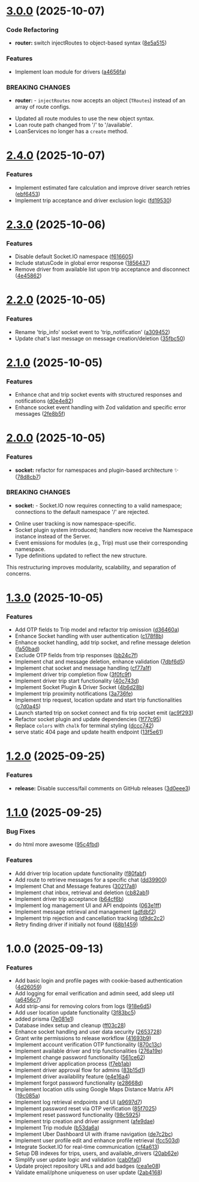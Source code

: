 # [3.0.0](https://github.com/Alpha-Bytes-Department/uber-server/compare/v2.4.0...v3.0.0) (2025-10-07)


### Code Refactoring

* **router:** switch injectRoutes to object-based syntax ([8e5a515](https://github.com/Alpha-Bytes-Department/uber-server/commit/8e5a515531a0922321043785fb6a8af8b8e96e50))


### Features

* Implement loan module for drivers ([a4656fa](https://github.com/Alpha-Bytes-Department/uber-server/commit/a4656fa7b7f839ec4c404933087b445671c48c7c))


### BREAKING CHANGES

* **router:** - `injectRoutes` now accepts an object (`TRoutes`) instead of an array of route configs.
- Updated all route modules to use the new object syntax.
- Loan route path changed from '/' to '/available'.
- LoanServices no longer has a `create` method.

# [2.4.0](https://github.com/Alpha-Bytes-Department/uber-server/compare/v2.3.0...v2.4.0) (2025-10-07)


### Features

* Implement estimated fare calculation and improve driver search retries ([ebf6453](https://github.com/Alpha-Bytes-Department/uber-server/commit/ebf6453a07dd3b7a4459a585c583ae2a42b5a2e2))
* Implement trip acceptance and driver exclusion logic ([fd19530](https://github.com/Alpha-Bytes-Department/uber-server/commit/fd19530d973a1c0752365e4eea333b230600acab))

# [2.3.0](https://github.com/Alpha-Bytes-Department/uber-server/compare/v2.2.0...v2.3.0) (2025-10-06)


### Features

* Disable default Socket.IO namespace ([f616605](https://github.com/Alpha-Bytes-Department/uber-server/commit/f616605bbf00fe636d5fae5807353404351fc8ec))
* Include statusCode in global error response ([1856437](https://github.com/Alpha-Bytes-Department/uber-server/commit/185643752da14a0167597fbe7b7945fa32db3cec))
* Remove driver from available list upon trip acceptance and disconnect ([4e45862](https://github.com/Alpha-Bytes-Department/uber-server/commit/4e45862e282ae3a6780338da0ffc2664fbf8b3ac))

# [2.2.0](https://github.com/Alpha-Bytes-Department/uber-server/compare/v2.1.0...v2.2.0) (2025-10-05)


### Features

* Rename 'trip_info' socket event to 'trip_notification' ([a309452](https://github.com/Alpha-Bytes-Department/uber-server/commit/a309452138ed39186fc87342787583263de3de38))
* Update chat's last message on message creation/deletion ([35fbc50](https://github.com/Alpha-Bytes-Department/uber-server/commit/35fbc5064c791a6e792db113581dbed81cdd9c0a))

# [2.1.0](https://github.com/Alpha-Bytes-Department/uber-server/compare/v2.0.0...v2.1.0) (2025-10-05)


### Features

* Enhance chat and trip socket events with structured responses and notifications ([d0e4e82](https://github.com/Alpha-Bytes-Department/uber-server/commit/d0e4e8242a883d8131ec3c842e199a8322bae9af))
* Enhance socket event handling with Zod validation and specific error messages ([2fe8b5f](https://github.com/Alpha-Bytes-Department/uber-server/commit/2fe8b5fe489e5754f0102ad0caa7a26bb4f2c4a3))

# [2.0.0](https://github.com/Alpha-Bytes-Department/uber-server/compare/v1.3.0...v2.0.0) (2025-10-05)


### Features

* **socket:** refactor for namespaces and plugin-based architecture ✨ ([78d8cb7](https://github.com/Alpha-Bytes-Department/uber-server/commit/78d8cb73b6e263bbefbf0af4a7d891f66315642d))


### BREAKING CHANGES

* **socket:** - Socket.IO now requires connecting to a valid namespace; connections to the default namespace '/' are rejected.
- Online user tracking is now namespace-specific.
- Socket plugin system introduced; handlers now receive the Namespace instance instead of the Server.
- Event emissions for modules (e.g., Trip) must use their corresponding namespace.
- Type definitions updated to reflect the new structure.

This restructuring improves modularity, scalability, and separation of concerns.

# [1.3.0](https://github.com/Alpha-Bytes-Department/uber-server/compare/v1.2.0...v1.3.0) (2025-10-05)


### Features

* Add OTP fields to Trip model and refactor trip omission ([d36460a](https://github.com/Alpha-Bytes-Department/uber-server/commit/d36460a45ee00be028acd480cee44e29e9c84d20))
* Enhance Socket handling with user authentication ([c178f8b](https://github.com/Alpha-Bytes-Department/uber-server/commit/c178f8b751d28794724af2bfbfc56ce983f56a04))
* Enhance socket handling, add trip socket, and refine message deletion ([fa50bad](https://github.com/Alpha-Bytes-Department/uber-server/commit/fa50bad0e431e7b0d8767e09532e0ebbb0d7feb1))
* Exclude OTP fields from trip responses ([bb24c7f](https://github.com/Alpha-Bytes-Department/uber-server/commit/bb24c7f4318749938b23bfa5d8583ab30ef880e8))
* Implement chat and message deletion, enhance validation ([7dbf6d5](https://github.com/Alpha-Bytes-Department/uber-server/commit/7dbf6d5396077bc5d3c7e635446cb8cfca26e46f))
* Implement chat socket and message handling ([cf77a1f](https://github.com/Alpha-Bytes-Department/uber-server/commit/cf77a1f5b7245ab1ce9b8a746072a338b1a37c69))
* Implement driver trip completion flow ([3f0fc9f](https://github.com/Alpha-Bytes-Department/uber-server/commit/3f0fc9f51f3c3aa5159ad3d722e8baf09e5a6f72))
* Implement driver trip start functionality ([40c743d](https://github.com/Alpha-Bytes-Department/uber-server/commit/40c743d15cd26970c29d35fc4ccba247f5d118cd))
* Implement Socket Plugin & Driver Socket ([4b6d28b](https://github.com/Alpha-Bytes-Department/uber-server/commit/4b6d28be5beb66a399f9bc68f4235ac0951ceb27))
* Implement trip proximity notifications ([3a736fe](https://github.com/Alpha-Bytes-Department/uber-server/commit/3a736fe40b8206b1480282483f582f179f8c4068))
* Implement trip request, location update and start trip functionalities ([c7d0a45](https://github.com/Alpha-Bytes-Department/uber-server/commit/c7d0a455f1e84670703a0cdba8d3089a6c789126))
* Launch started trip on socket connect and fix trip socket emit ([ac9f293](https://github.com/Alpha-Bytes-Department/uber-server/commit/ac9f2935243af6b2d767ad3620183a3096c59708))
* Refactor socket plugin and update dependencies ([1f77c95](https://github.com/Alpha-Bytes-Department/uber-server/commit/1f77c952d74c5b5bbe74b9b2a6e7d2a707aede99))
* Replace `colors` with `chalk` for terminal styling ([dccc742](https://github.com/Alpha-Bytes-Department/uber-server/commit/dccc74236f21e189823583e3da53ebd506245ac5))
* serve static 404 page and update health endpoint ([13f5e61](https://github.com/Alpha-Bytes-Department/uber-server/commit/13f5e61e956c6f92d36518318727d40ad5c88185))

# [1.2.0](https://github.com/Alpha-Bytes-Department/uber-server/compare/v1.1.0...v1.2.0) (2025-09-25)


### Features

* **release:** Disable success/fail comments on GitHub releases ([3d0eee3](https://github.com/Alpha-Bytes-Department/uber-server/commit/3d0eee3229737c4e2bc09d9d9de9d7226981eed9))

# [1.1.0](https://github.com/Alpha-Bytes-Department/uber-server/compare/v1.0.0...v1.1.0) (2025-09-25)


### Bug Fixes

* do html more awesome ([95c4fbd](https://github.com/Alpha-Bytes-Department/uber-server/commit/95c4fbd982362e23dff6a76b1d9086e3874de544))


### Features

* Add driver trip location update functionality ([f80fabf](https://github.com/Alpha-Bytes-Department/uber-server/commit/f80fabf44af36518ed2cbd204c377b7661cc6976))
* Add route to retrieve messages for a specific chat ([dd39900](https://github.com/Alpha-Bytes-Department/uber-server/commit/dd399005cee115a74441727aacb597f36efed621))
* Implement Chat and Message features ([30217a8](https://github.com/Alpha-Bytes-Department/uber-server/commit/30217a81d2196406de22ece63cc4a2112b9c29cb))
* Implement chat inbox, retrieval and deletion ([cb82ab1](https://github.com/Alpha-Bytes-Department/uber-server/commit/cb82ab176ced48c8d009152b8f48e0734d1a091b))
* Implement driver trip acceptance ([b64cf6b](https://github.com/Alpha-Bytes-Department/uber-server/commit/b64cf6b43444bcccf528ddf1bf8199099198507b))
* Implement log management UI and API endpoints ([063e1ff](https://github.com/Alpha-Bytes-Department/uber-server/commit/063e1ff524d2112f14f7b1524f2d2da9cdc9fa36))
* Implement message retrieval and management ([adfdbf2](https://github.com/Alpha-Bytes-Department/uber-server/commit/adfdbf2c8cdf45aa78b0fd468778197b04b2e343))
* Implement trip rejection and cancellation tracking ([d9dc2c2](https://github.com/Alpha-Bytes-Department/uber-server/commit/d9dc2c2718db5f654ce94a767d7a6abbd6791d4d))
* Retry finding driver if initially not found ([68b1459](https://github.com/Alpha-Bytes-Department/uber-server/commit/68b1459bfe1bfde0474d247c97b95efc9f7e5646))

# 1.0.0 (2025-09-13)


### Features

* Add basic login and profile pages with cookie-based authentication ([4d26059](https://github.com/Alpha-Bytes-Department/uber-server/commit/4d260594914f57cb0391b63215f0d52447591924))
* Add logging for email verification and admin seed, add sleep util ([a6456c7](https://github.com/Alpha-Bytes-Department/uber-server/commit/a6456c78d6d3e38127f20345be4b354d14481b0d))
* Add strip-ansi for removing colors from logs ([918e6d5](https://github.com/Alpha-Bytes-Department/uber-server/commit/918e6d5847f37d4535dee3898258542656d55724))
* Add user location update functionality ([3f83bc5](https://github.com/Alpha-Bytes-Department/uber-server/commit/3f83bc5a4125961a65934297d50a16ae706151ee))
* added prisma ([7e081e1](https://github.com/Alpha-Bytes-Department/uber-server/commit/7e081e17930319d41382091d845ad34f4c9b155c))
* Database index setup and cleanup ([ff03c28](https://github.com/Alpha-Bytes-Department/uber-server/commit/ff03c28254ab61cff8ca7cd2805d7fb913db2f6c))
* Enhance socket handling and user data security ([2653728](https://github.com/Alpha-Bytes-Department/uber-server/commit/2653728688e0c673dc9d9e80fc5f29e8b5bc1e75))
* Grant write permissions to release workflow ([41693b9](https://github.com/Alpha-Bytes-Department/uber-server/commit/41693b9bc1f5c86862045c53f50b183f70a892f2))
* Implement account verification OTP functionality ([870c13c](https://github.com/Alpha-Bytes-Department/uber-server/commit/870c13ca23f849e48e7e4adeca8724d4e72a3a8d))
* Implement available driver and trip functionalities ([276a19e](https://github.com/Alpha-Bytes-Department/uber-server/commit/276a19ed7b8d4327c026d3ed1df0a260470e917a))
* Implement change password functionality ([561ce62](https://github.com/Alpha-Bytes-Department/uber-server/commit/561ce6299a321686d409a810395175e381ae355c))
* Implement driver application process ([f7eb1ab](https://github.com/Alpha-Bytes-Department/uber-server/commit/f7eb1ab8051c6976eea7de47b5bfdd5763aa174a))
* Implement driver approval flow for admins ([83b15d1](https://github.com/Alpha-Bytes-Department/uber-server/commit/83b15d10982ea6894f11ec804779c214f02662be))
* Implement driver availability feature ([e4e16a4](https://github.com/Alpha-Bytes-Department/uber-server/commit/e4e16a45ff376761f312553a7369bec524153470))
* Implement forgot password functionality ([e28668d](https://github.com/Alpha-Bytes-Department/uber-server/commit/e28668d11e911153e4e6feaf17091e5dbaeda988))
* Implement location utils using Google Maps Distance Matrix API ([19c085a](https://github.com/Alpha-Bytes-Department/uber-server/commit/19c085a295428a5208f6e1d90a56ba1a06c1b046))
* Implement log retrieval endpoints and UI ([a9697d7](https://github.com/Alpha-Bytes-Department/uber-server/commit/a9697d7d9361a9fb79cd37247da57ecdb5b212fa))
* Implement password reset via OTP verification ([85f7025](https://github.com/Alpha-Bytes-Department/uber-server/commit/85f7025b606c8cd27c7f986fc9afeae3a7fe4c0b))
* Implement reset password functionality ([98c5925](https://github.com/Alpha-Bytes-Department/uber-server/commit/98c5925816c2f96077bee09e848ff9661b4dca46))
* Implement trip creation and driver assignment ([afe9dae](https://github.com/Alpha-Bytes-Department/uber-server/commit/afe9dae25a7baa4f8b7993db4bb495cf1f5d9ef5))
* Implement Trip module ([b53da6a](https://github.com/Alpha-Bytes-Department/uber-server/commit/b53da6a45cf14317f136d5cb55c6e07ca9ab3a87))
* Implement Uber Dashboard UI with iframe navigation ([de7c2bc](https://github.com/Alpha-Bytes-Department/uber-server/commit/de7c2bc77ff7638b13ee04f0a6f75f2f1fb198b3))
* Implement user profile edit and enhance profile retrieval ([fcc503d](https://github.com/Alpha-Bytes-Department/uber-server/commit/fcc503d181b9f84fcb13178b9e656f5d971595c8))
* Integrate Socket.IO for real-time communication ([cf4a613](https://github.com/Alpha-Bytes-Department/uber-server/commit/cf4a61329e78e9d504eed155686fac4eacb3fc6a))
* Setup DB indexes for trips, users, and available_drivers ([20ab62e](https://github.com/Alpha-Bytes-Department/uber-server/commit/20ab62e5ae1d21b64bca3cc2996a4051fe8061c0))
* Simplify user update logic and validation ([cab0fa0](https://github.com/Alpha-Bytes-Department/uber-server/commit/cab0fa0728fee90bda867c598f6a9563414ae4c0))
* Update project repository URLs and add badges ([cea1e08](https://github.com/Alpha-Bytes-Department/uber-server/commit/cea1e08f9b7174479184c8516da86caf53c85366))
* Validate email/phone uniqueness on user update ([2ab4168](https://github.com/Alpha-Bytes-Department/uber-server/commit/2ab41681c4cc7a9b2ebbbc9896f4b78427476a16))
